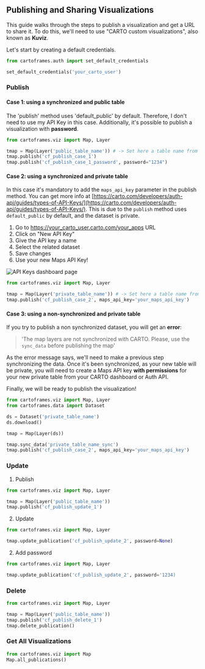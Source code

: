 ## Publishing and Sharing Visualizations

This guide walks through the steps to publish a visualization and get a URL to share it. To do this, we'll need to use "CARTO custom visualizations", also known as **Kuviz**.

Let's start by creating a default credentials.

```py
from cartoframes.auth import set_default_credentials

set_default_credentials('your_carto_user')
```

### Publish

#### Case 1: using a synchronized and public table

The 'publish' method uses 'default_public' by default. Therefore, I don't need to use my API Key in this case. Additionally, it's possible to publish a visualization with **password**.

```py
from cartoframes.viz import Map, Layer

tmap = Map(Layer('public_table_name')) # -> Set here a table name from your account
tmap.publish('cf_publish_case_1')
tmap.publish('cf_publish_case_1_password', password="1234")
```

#### Case 2: using a synchronized and private table

In this case it's mandatory to add the `maps_api_key` parameter in the publish method. You can get more info at [https://carto.com/developers/auth-api/guides/types-of-API-Keys/](https://carto.com/developers/auth-api/guides/types-of-API-Keys/). This is due to the `publish` method uses `default_public` by default, and the dataset is private.

1. Go to https://your_carto_user.carto.com/your_apps URL
2. Click on "New API Key"
3. Give the API key a name
4. Select the related dataset
5. Save changes
6. Use your new Maps API Key!

![API Keys dashboard page](../../img/guides/publishing/publishing-1.png)

```py
from cartoframes.viz import Map, Layer

tmap = Map(Layer('private_table_name')) # -> Set here a table name from your account
tmap.publish('cf_publish_case_2', maps_api_key='your_maps_api_key')
```

#### Case 3: using a non-synchronized and private table

If you try to publish a non synchronized dataset, you will get an **error**:

> 'The map layers are not synchronized with CARTO. Please, use the `sync_data` before publishing the map'

As the error message says, we'll need to make a previous step synchronizing the data. Once it's been synchronized, as your new table will be private, you will need to create a Maps API key **with permissions** for your new private table from your CARTO dashboard or Auth API.

Finally, we will be ready to publish the visualization!

```py
from cartoframes.viz import Map, Layer
from cartoframes.data import Dataset

ds = Dataset('private_table_name')
ds.download()

tmap = Map(Layer(ds))

tmap.sync_data('private_table_name_sync')
tmap.publish('cf_publish_case_2', maps_api_key='your_maps_api_key')
```

### Update

1. Publish

```py
from cartoframes.viz import Map, Layer

tmap = Map(Layer('public_table_name'))
tmap.publish('cf_publish_update_1')
```

2. Update

```py
from cartoframes.viz import Map, Layer

tmap.update_publication('cf_publish_update_2', password=None)
```

2. Add password

```py
from cartoframes.viz import Map, Layer

tmap.update_publication('cf_publish_update_2', password='1234)
```

### Delete

```py
from cartoframes.viz import Map, Layer

tmap = Map(Layer('public_table_name'))
tmap.publish('cf_publish_delete_1')
tmap.delete_publication()
```

### Get All Visualizations

```py
from cartoframes.viz import Map
Map.all_publications()
```
